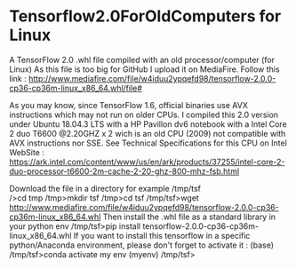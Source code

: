 # Tensorflow2.0ForOldComputers   for Linux
A TensorFlow 2.0 .whl file compiled with an old processor/computer (for  Linux)
As this file is too big for GitHub I upload it on MediaFire. 
Follow this link :
http://www.mediafire.com/file/w4iduu2ypqefd98/tensorflow-2.0.0-cp36-cp36m-linux_x86_64.whl/file#

As you may know,  since TensorFlow 1.6, official binaries use AVX instructions which may not run on older CPUs.
I compiled this 2.0 version under Ubuntu 18.04.3 LTS with a HP Pavillon dv6 notebook with a Intel Core 2 duo T6600 @2.20GHZ x 2 wich is an old CPU (2009) not compatible with AVX instructions nor SSE.
See Technical Specifications for this CPU on Intel WebSite :
https://ark.intel.com/content/www/us/en/ark/products/37255/intel-core-2-duo-processor-t6600-2m-cache-2-20-ghz-800-mhz-fsb.html

Download the file in a directory for example /tmp/tsf  
/>cd tmp
/tmp>mkdir tsf
/tmp>cd tsf 
/tmp/tsf>wget http://www.mediafire.com/file/w4iduu2ypqefd98/tensorflow-2.0.0-cp36-cp36m-linux_x86_64.whl
Then install the .whl file as a standard library in your python env
/tmp/tsf>pip install tensorflow-2.0.0-cp36-cp36m-linux_x86_64.whl 
If you want to install this tensorflow in a specific python/Anaconda environment,  please don't forget to activate it :
(base) /tmp/tsf>conda activate my env
(myenv) /tmp/tsf>

